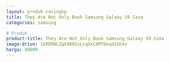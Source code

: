 ```yaml
---
layout: produk-casinghp
title: They Are Not Only Book Samsung Galaxy S9 Case
categories: samsung

# Produk
product-title: They Are Not Only Book Samsung Galaxy S9 Case
image-drive: 1kRDRNLZqX400IvLcqXxCAPFDeqd1Gh4s
harga: 90000
---
```

